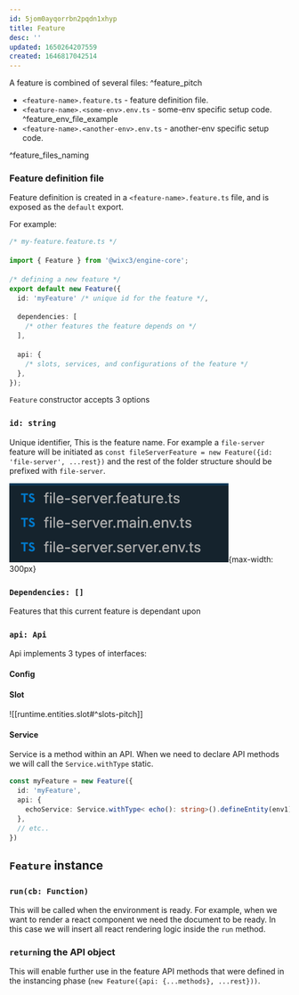 ```yaml
---
id: 5jom0ayqorrbn2pqdn1xhyp
title: Feature
desc: ''
updated: 1650264207559
created: 1646817042514
---
```


A feature is combined of several files: ^feature_pitch

- `<feature-name>.feature.ts` - feature definition file.
- `<feature-name>.<some-env>.env.ts` - some-env specific setup code. ^feature_env_file_example
- `<feature-name>.<another-env>.env.ts` - another-env specific setup code.

^feature_files_naming

### Feature definition file

Feature definition is created in a `<feature-name>.feature.ts` file, and is exposed as the `default` export.

For example:

```ts
/* my-feature.feature.ts */

import { Feature } from '@wixc3/engine-core';

/* defining a new feature */
export default new Feature({
  id: 'myFeature' /* unique id for the feature */,

  dependencies: [
    /* other features the feature depends on */
  ],

  api: {
    /* slots, services, and configurations of the feature */
  },
});
```
`Feature` constructor accepts 3 options

### `id: string`

Unique identifier, This is the feature name. For example a `file-server` feature will be initiated as `const fileServerFeature = new Feature({id: 'file-server', ...rest})` and the rest of the folder structure should be prefixed with `file-server`.

![Feature file structure](assets/images/feature_folder_example.png){max-width: 300px}

### `Dependencies: []`

Features that this current feature is dependant upon
### `api: Api`

Api implements 3 types of interfaces:
#### Config

#### Slot

![[runtime.entities.slot#^slots-pitch]]

#### Service

Service is a method within an API. When we need to declare API methods we will call the `Service.withType` static.

```typescript
const myFeature = new Feature({
  id: 'myFeature',
  api: {
    echoService: Service.withType< echo(): string>().defineEntity(env1)
  },
  // etc..
})
```

## `Feature` instance

### `run(cb: Function)` 

This will be called when the environment is ready. For example, when we want to render a react component we need the document to be ready. In this case we will insert all react rendering logic inside the `run` method.

### `return`ing the API object

This will enable further use in the feature API methods that were defined in the instancing phase (`new Feature({api: {...methods}, ...rest}))`.


